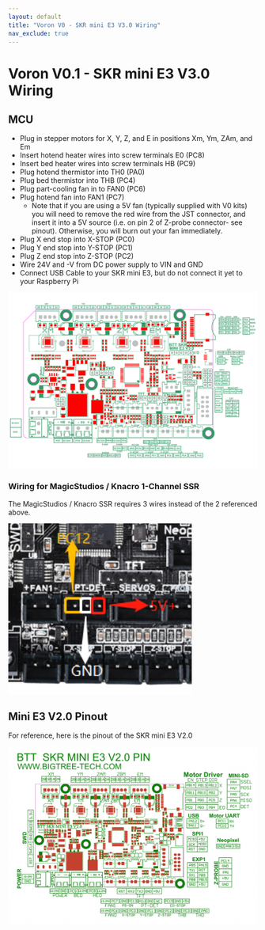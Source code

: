 ```yaml
---
layout: default
title: "Voron V0 - SKR mini E3 V3.0 Wiring"
nav_exclude: true
---
```


# Voron V0.1 - SKR mini E3 V3.0 Wiring

## MCU

* Plug in stepper motors for X, Y, Z, and E in positions Xm, Ym, ZAm, and Em
* Insert hotend heater wires into screw terminals E0 (PC8)
* Insert bed heater wires into screw terminals HB (PC9)
* Plug hotend thermistor into TH0 (PA0)
* Plug bed thermistor into THB (PC4)
* Plug part-cooling fan in to FAN0 (PC6)
* Plug hotend fan into FAN1 (PC7)
  * Note that if you are using a 5V fan (typically supplied with V0 kits) 
you will need to remove the red wire from the JST connector, and insert it 
into a 5V source (i.e. on pin 2 of Z-probe connector- see pinout). 
Otherwise, you will burn out your fan immediately.
* Plug X end stop into X-STOP (PC0) 
* Plug Y end stop into Y-STOP (PC1)
* Plug Z end stop into Z-STOP (PC2)
* Wire 24V and -V from DC power supply to VIN and GND
* Connect USB Cable to your SKR mini E3, but do not connect it yet to your Raspberry Pi

![](./images/miniE3-v30-pinout.png)


### Wiring for MagicStudios / Knacro 1-Channel SSR

The MagicStudios / Knacro SSR requires 3 wires instead of the 2 referenced above.

![Knacro Wiring](./images/knacro_ssr_wiring_diagram.png)


## Mini E3 V2.0 Pinout

For reference, here is the pinout of the SKR mini E3 V2.0

![](./images/miniE3-v20-pinout.png)

